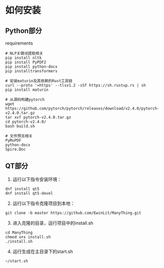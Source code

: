 # 如何安装
## Python部分
requirements
```
# NLP关键词提取相关
pip install nltk
pip install PyPDF2
pip install python-docx
pip installtransformers

# 安装maturin及其依赖的Rust工具链
curl --proto '=https' --tlsv1.2 -sSf https://sh.rustup.rs | sh
pip install maturin

# 从源码构建pytorch
wget https://github.com/pytorch/pytorch/releases/download/v2.4.0/pytorch-v2.4.0.tar.gz
tar xvf pytorch-v2.4.0.tar.gz
cd pytorch-v2.4.0/
bash build.sh

# 文件预览相关
PyMuPDF
python-docx
Spire.Doc
```
## QT部分
1. 运行以下指令安装环境：
```
dnf install qt5
dnf install qt5-devel
```
2. 运行以下指令克隆项目到本地：
```
git clone -b master https://github.com/EwinLit/ManyThing.git
```
3. 进入克隆的目录，运行项目中的install.sh
```
cd ManyThing
chmod u+x install.sh
./install.sh
```
4. 运行生成在主目录下的start.sh
```
~/start.sh
```
